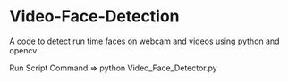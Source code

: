 # Video-Face-Detection
A code to detect run time faces on webcam and videos using python and opencv

Run Script Command => python Video_Face_Detector.py
